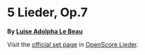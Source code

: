 
# 5 Lieder, Op.7

__By [Luise Adolpha Le Beau](..)__

Visit the [official set page] in [OpenScore Lieder].

[official set page]: https://musescore.com/openscore-lieder-corpus/sets/5106653
[OpenScore Lieder]: https://musescore.com/openscore-lieder-corpus
